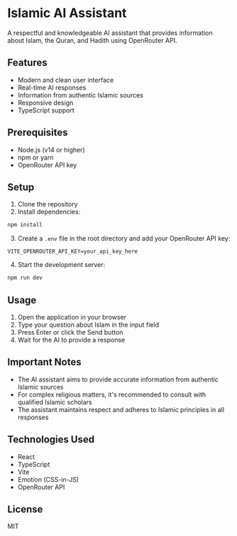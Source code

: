 # Islamic AI Assistant

A respectful and knowledgeable AI assistant that provides information about Islam, the Quran, and Hadith using OpenRouter API.

## Features

- Modern and clean user interface
- Real-time AI responses
- Information from authentic Islamic sources
- Responsive design
- TypeScript support

## Prerequisites

- Node.js (v14 or higher)
- npm or yarn
- OpenRouter API key

## Setup

1. Clone the repository
2. Install dependencies:
```bash
npm install
```

3. Create a `.env` file in the root directory and add your OpenRouter API key:
```
VITE_OPENROUTER_API_KEY=your_api_key_here
```

4. Start the development server:
```bash
npm run dev
```

## Usage

1. Open the application in your browser
2. Type your question about Islam in the input field
3. Press Enter or click the Send button
4. Wait for the AI to provide a response

## Important Notes

- The AI assistant aims to provide accurate information from authentic Islamic sources
- For complex religious matters, it's recommended to consult with qualified Islamic scholars
- The assistant maintains respect and adheres to Islamic principles in all responses

## Technologies Used

- React
- TypeScript
- Vite
- Emotion (CSS-in-JS)
- OpenRouter API

## License

MIT
